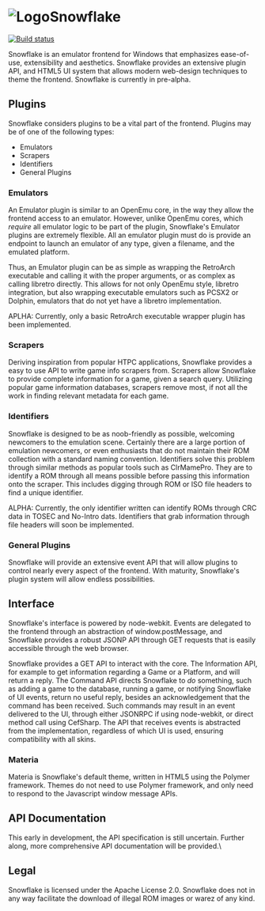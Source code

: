 ![Logo](logo.png)Snowflake
=========
[![Build status](https://ci.appveyor.com/api/projects/status/mhei9fdtja5j04kk)](https://ci.appveyor.com/project/ron975/snowflake)


Snowflake is an emulator frontend for Windows that emphasizes ease-of-use, extensibility and aesthetics. Snowflake provides an extensive plugin API, and HTML5 UI system that allows modern web-design techniques to theme the frontend. Snowflake is currently in pre-alpha. 

Plugins
-------
Snowflake considers plugins to be a vital part of the frontend. 
Plugins may be of one of the following types:
  * Emulators
  * Scrapers
  * Identifiers
  * General Plugins
  
### Emulators
An Emulator plugin is similar to an OpenEmu core, in the way they allow the frontend access to an emulator. However, unlike OpenEmu cores, which _require_ all emulator logic to be part of the plugin, Snowflake's Emulator plugins are extremely flexible. All an emulator plugin must do is provide an endpoint to launch an emulator of any type, given a filename, and the emulated platform. 

Thus, an Emulator plugin can be as simple as wrapping the RetroArch executable and calling it with the proper arguments, or as complex as calling libretro directly. This allows for not only OpenEmu style, libretro integration, but also wrapping executable emulators such as PCSX2 or Dolphin, emulators that do not yet have a libretro implementation. 

APLHA: Currently, only a basic RetroArch executable wrapper plugin has been implemented. 

### Scrapers
Deriving inspiration from popular HTPC applications, Snowflake provides a easy to use API to write game info scrapers from. Scrapers allow Snowflake to provide complete information for a game, given a search query. Utilizing popular game information databases, scrapers remove most, if not all the work in finding relevant metadata for each game.

### Identifiers
Snowflake is designed to be as noob-friendly as possible, welcoming newcomers to the emulation scene. Certainly there are a large portion of emulation newcomers, or even enthusiasts that do not maintain their ROM collection with a standard naming convention. Identifiers solve this problem through similar methods as popular tools such as ClrMamePro. They are to identify a ROM through all means possible before passing this information onto the scraper. This includes digging through ROM or ISO file headers to find a unique identifier. 

ALPHA: Currently, the only identifier written can identify ROMs through CRC data in TOSEC and No-Intro dats. Identifiers that grab information through file headers will soon be implemented.

### General Plugins
Snowflake will provide an extensive event API that will allow plugins to control nearly every aspect of the frontend. With maturity, Snowflake's plugin system will allow endless possibilities.

Interface
---------
Snowflake's interface is powered by node-webkit. Events are delegated to the frontend through an abstraction of window.postMessage, and Snowflake provides a robust JSONP API through GET requests that is easily accessible through the web browser.

Snowflake provides a GET API to interact with the core. The Information API, for example to get information regarding a Game or a Platform, and will return a reply. The Command API directs Snowflake to _do_ something, such as adding a game to the database, running a game, or notifying Snowflake of UI events, return no useful reply, besides an acknowledgement that the command has been received. Such commands may result in an event delivered to the UI, through either JSONRPC if using node-webkit, or direct method call using CefSharp. The API that receives events is abstracted from the implementation, regardless of which UI is used, ensuring compatibility with all skins.

### Materia
Materia is Snowflake's default theme, written in HTML5 using the Polymer framework. Themes do not need to use Polymer framework, and only need to respond to the Javascript window message APIs.

API Documentation
-----------------
This early in development, the API specification is still uncertain. Further along, more comprehensive API documentation will be provided.\

Legal
-----
Snowflake is licensed under the Apache License 2.0. Snowflake does not in any way facilitate the download of illegal ROM images or warez of any kind. 
